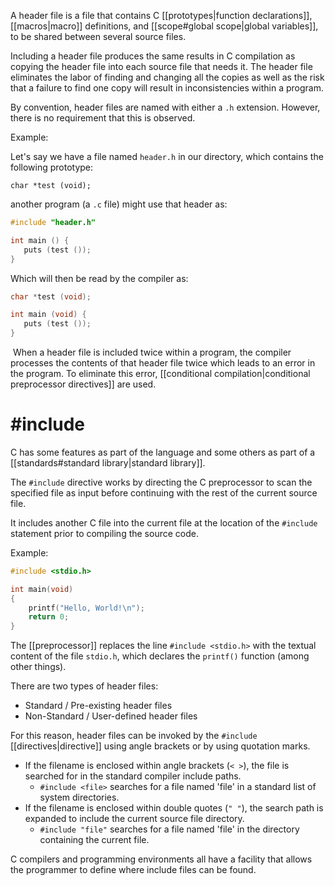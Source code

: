 A header file is a file that contains C [[prototypes|function declarations]], [[macros|macro]] definitions, and [[scope#global scope|global variables]], to be shared between several source files.

Including a header file produces the same results in C compilation as copying the header file into each source file that needs it. The header file eliminates the labor of finding and changing all the copies as well as the risk that a failure to find one copy will result in inconsistencies within a program.

By convention, header files are named with either a `.h` extension. However, there is no requirement that this is observed.

Example:

Let's say we have a file named `header.h` in our directory, which contains the following prototype: 

`char *test (void);`

another program (a `.c` file) might use that header as:

```c
#include "header.h"

int main () {
   puts (test ());
}
```

Which will then be read by the compiler as:

```c
char *test (void);

int main (void) {
   puts (test ());
}
```

 When a header file is included twice within a program, the compiler processes the contents of that header file twice which leads to an error in the program. To eliminate this error, [[conditional compilation|conditional preprocessor directives]] are used.

# \#include

C has some features as part of the language and some others as part of a [[standards#standard library|standard library]]. 

The `#include` directive works by directing the C preprocessor to scan the specified file as input before continuing with the rest of the current source file.

It includes another C file into the current file at the location of the `#include` statement prior to compiling the source code.

Example:

```C
#include <stdio.h>

int main(void)
{
    printf("Hello, World!\n");
    return 0;
}
```

The [[preprocessor]] replaces the line `#include <stdio.h>` with the textual content of the file `stdio.h`, which declares the `printf()` function (among other things).

There are two types of header files:
- Standard / Pre-existing header files
- Non-Standard / User-defined header files

For this reason, header files can be invoked by the `#include` [[directives|directive]] using angle brackets or by using quotation marks.
- If the filename is enclosed within angle brackets (`< >`), the file is searched for in the standard compiler include paths.
	- `#include <file>` searches for a file named 'file' in a standard list of system directories.
- If the filename is enclosed within double quotes (`" "`), the search path is expanded to include the current source file directory.
	- `#include "file"` searches for a file named 'file' in the directory containing the current file.

C compilers and programming environments all have a facility that allows the programmer to define where include files can be found. 